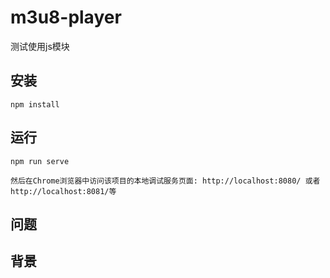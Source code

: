 # m3u8-player
测试使用js模块

## 安装
```
npm install
```
## 运行
```
npm run serve

然后在Chrome浏览器中访问该项目的本地调试服务页面: http://localhost:8080/ 或者http://localhost:8081/等
```

## 问题


## 背景
